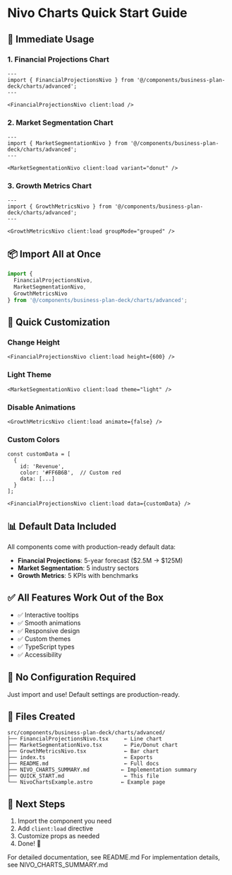 # Nivo Charts Quick Start Guide

## 🚀 Immediate Usage

### 1. Financial Projections Chart
```astro
---
import { FinancialProjectionsNivo } from '@/components/business-plan-deck/charts/advanced';
---

<FinancialProjectionsNivo client:load />
```

### 2. Market Segmentation Chart
```astro
---
import { MarketSegmentationNivo } from '@/components/business-plan-deck/charts/advanced';
---

<MarketSegmentationNivo client:load variant="donut" />
```

### 3. Growth Metrics Chart
```astro
---
import { GrowthMetricsNivo } from '@/components/business-plan-deck/charts/advanced';
---

<GrowthMetricsNivo client:load groupMode="grouped" />
```

## 📦 Import All at Once
```typescript
import {
  FinancialProjectionsNivo,
  MarketSegmentationNivo,
  GrowthMetricsNivo
} from '@/components/business-plan-deck/charts/advanced';
```

## 🎨 Quick Customization

### Change Height
```tsx
<FinancialProjectionsNivo client:load height={600} />
```

### Light Theme
```tsx
<MarketSegmentationNivo client:load theme="light" />
```

### Disable Animations
```tsx
<GrowthMetricsNivo client:load animate={false} />
```

### Custom Colors
```tsx
const customData = [
  {
    id: 'Revenue',
    color: '#FF6B6B',  // Custom red
    data: [...]
  }
];

<FinancialProjectionsNivo client:load data={customData} />
```

## 📊 Default Data Included

All components come with production-ready default data:
- **Financial Projections**: 5-year forecast ($2.5M → $125M)
- **Market Segmentation**: 5 industry sectors
- **Growth Metrics**: 5 KPIs with benchmarks

## ✅ All Features Work Out of the Box

- ✅ Interactive tooltips
- ✅ Smooth animations
- ✅ Responsive design
- ✅ Custom themes
- ✅ TypeScript types
- ✅ Accessibility

## 🔧 No Configuration Required

Just import and use! Default settings are production-ready.

## 📁 Files Created

```
src/components/business-plan-deck/charts/advanced/
├── FinancialProjectionsNivo.tsx     ← Line chart
├── MarketSegmentationNivo.tsx       ← Pie/Donut chart
├── GrowthMetricsNivo.tsx            ← Bar chart
├── index.ts                         ← Exports
├── README.md                        ← Full docs
├── NIVO_CHARTS_SUMMARY.md          ← Implementation summary
├── QUICK_START.md                   ← This file
└── NivoChartsExample.astro         ← Example page
```

## 🎯 Next Steps

1. Import the component you need
2. Add `client:load` directive
3. Customize props as needed
4. Done! 🎉

For detailed documentation, see README.md
For implementation details, see NIVO_CHARTS_SUMMARY.md
